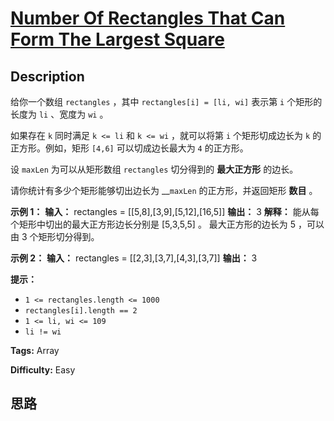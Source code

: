 # [Number Of Rectangles That Can Form The Largest Square][title]

## Description

给你一个数组 `rectangles` ，其中 `rectangles[i] = [li, wi]` 表示第 `i` 个矩形的长度为 `li` 、宽度为
`wi` 。

如果存在 `k` 同时满足 `k <= li` 和 `k <= wi` ，就可以将第 `i` 个矩形切成边长为 `k` 的正方形。例如，矩形 `[4,6]`
可以切成边长最大为 `4` 的正方形。

设 `maxLen` 为可以从矩形数组 `rectangles` 切分得到的 **最大正方形** 的边长。

请你统计有多少个矩形能够切出边长为 __`maxLen` 的正方形，并返回矩形 **数目** 。

**示例 1：**
            **输入：** rectangles = [[5,8],[3,9],[5,12],[16,5]]    **输出：** 3    **解释：** 能从每个矩形中切出的最大正方形边长分别是 [5,3,5,5] 。    最大正方形的边长为 5 ，可以由 3 个矩形切分得到。    

**示例 2：**
            **输入：** rectangles = [[2,3],[3,7],[4,3],[3,7]]    **输出：** 3    

**提示：**

  * `1 <= rectangles.length <= 1000`
  * `rectangles[i].length == 2`
  * `1 <= li, wi <= 109`
  * `li != wi`


**Tags:** Array

**Difficulty:** Easy

## 思路

[title]: https://leetcode-cn.com/problems/number-of-rectangles-that-can-form-the-largest-square
